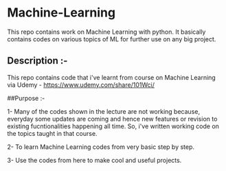 # Machine-Learning
This repo contains work on Machine Learning with python. It basically contains codes on various topics of ML for further use on any big project.

## Description :-
This repo contains code that i've learnt from course on Machine Learning via Udemy - https://www.udemy.com/share/101Wci/

##Purpose :-

1- Many of the codes shown in the lecture are not working because, everyday some updates are coming and hence new 
features or revision to existing fucntionalities happening all time. So, i've written working code on the topics taught in that course.

2- To learn Machine Learning codes from very basic step by step.

3- Use the codes from here to make cool and useful projects.

